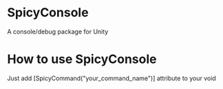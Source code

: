 # SpicyConsole
A console/debug package for Unity

# How to use SpicyConsole
Just add [SpicyCommand("your_command_name")] attribute to your void
